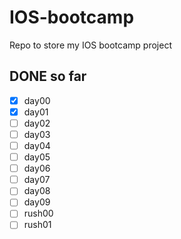 # IOS-bootcamp
Repo to store my IOS bootcamp project

## DONE so far

- [x] day00
- [x] day01
- [ ] day02
- [ ] day03
- [ ] day04
- [ ] day05
- [ ] day06
- [ ] day07
- [ ] day08
- [ ] day09
- [ ] rush00
- [ ] rush01
